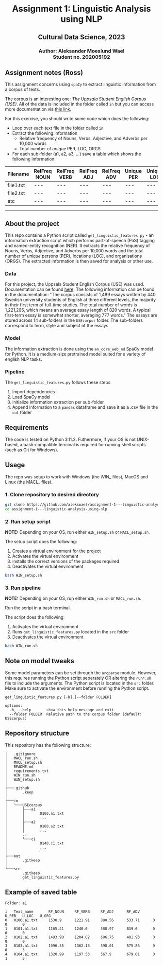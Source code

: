 <br />
  <h1 align="center">Assignment 1: Linguistic Analysis using NLP</h1> 
  <h2 align="center">Cultural Data Science, 2023</h2> 
  <h3 align="center">
  Author: Aleksander Moeslund Wael <br>
  Student no. 202005192
  </h3>
</p>

## Assignment notes (Ross)

This assignment concerns using ```spaCy``` to extract linguistic information from a corpus of texts.

The corpus is an interesting one: *The Uppsala Student English Corpus (USE)*. All of the data is included in the folder called ```in``` but you can access more documentation via [this link](https://ota.bodleian.ox.ac.uk/repository/xmlui/handle/20.500.12024/2457).

For this exercise, you should write some code which does the following:

- Loop over each text file in the folder called ```in```
- Extract the following information:
    - Relative frequency of Nouns, Verbs, Adjective, and Adverbs per 10,000 words
    - Total number of *unique* PER, LOC, ORGS
- For each sub-folder (a1, a2, a3, ...) save a table which shows the following information:

|Filename|RelFreq NOUN|RelFreq VERB|RelFreq ADJ|RelFreq ADV|Unique PER|Unique LOC|Unique ORG|
|---|---|---|---|---|---|---|---|
|file1.txt|---|---|---|---|---|---|---|
|file2.txt|---|---|---|---|---|---|---|
|etc|---|---|---|---|---|---|---|
---

## About the project
This repo contains a Python script called ``get_linguistic_features.py`` - an information extraction script which performs part-of-speech (PoS) tagging and named-entity recognition (NER). It extracts the relative frequency of Nouns, Verbs, Adjective, and Adverbs per 10,000 words and the total number of *unique* persons (PER), locations (LOC), and organisations (ORGS). The extracted information is then saved for analysis or other use.

### Data
For this project, the Uppsala Student English Corpus (USE) was used. Documentation can be found [here](https://ota.bodleian.ox.ac.uk/repository/xmlui/handle/20.500.12024/2457). The following information can be found in the documentation: "The corpus consists of 1,489 essays written by 440 Swedish university students of English at three different levels, the majority in their first term of full-time studies. The total number of words is 1,221,265, which means an average essay length of 820 words. A typical first-term essay is somewhat shorter, averaging 777 words." The essays are stored across 14 sub-folders in the `USEcorpus` folder. The sub-folders correspond to term, style and subject of the essays.

### Model
The information extraction is done using the `en_core_web_md` SpaCy model for Python. It is a medium-size pretrained model suited for a variety of english NLP tasks.

### Pipeline
The ``get_linguistic_features.py`` follows these steps:
1. Import dependencies
2. Load SpaCy model
3. Initialize information extraction per sub-folder
4. Append information to a `pandas` dataframe and save it as a .csv file in the `out` folder

## Requirements

The code is tested on Python 3.11.2. Futhermore, if your OS is not UNIX-based, a bash-compatible terminal is required for running shell scripts (such as Git for Windows).

## Usage

The repo was setup to work with Windows (the WIN_ files), MacOS and Linux (the MACL_ files).

### 1. Clone repository to desired directory

```bash
git clone https://github.com/alekswael/assignment-1---linguistic-analysis-using-nlp
cd assignment-1---linguistic-analysis-using-nlp
```
### 2. Run setup script 
**NOTE:** Depending on your OS, run either `WIN_setup.sh` or `MACL_setup.sh`.

The setup script does the following:
1. Creates a virtual environment for the project
2. Activates the virtual environment
3. Installs the correct versions of the packages required
5. Deactivates the virtual environment

```bash
bash WIN_setup.sh
```

### 3. Run pipeline
**NOTE:** Depending on your OS, run either `WIN_run.sh` or `MACL_run.sh`.

Run the script in a bash terminal.

The script does the following:
1. Activates the virtual environment
2. Runs `get_linguistic_features.py` located in the `src` folder
3. Deactivates the virtual environment

```bash
bash WIN_run.sh
```

## Note on model tweaks
Some model parameters can be set through the ``argparse`` module. However, this requires running the Python script seperately OR altering the `run*.sh` file to include the arguments. The Python script is located in the `src` folder. Make sure to activate the environment before running the Python script.

```
get_linguistic_features.py [-h] [--folder FOLDER]

options:
  -h, --help       show this help message and exit
  --folder FOLDER  Relative path to the corpus folder (default: USEcorpus)
```

## Repository structure
This repository has the following structure:
```
│   .gitignore
│   MACL_run.sh
│   MACL_setup.sh
│   README.md
│   requirements.txt
│   WIN_run.sh
│   WIN_setup.sh
│
├───.github
│       .keep
│
├───in
│   └───USEcorpus
│       ├───a1
│       │       0100.a1.txt
│       │       ...
│       ├───a2
│       │       0100.a2.txt
│       │       ...
│       ...
│       └───c1
│               0140.c1.txt
│               ...
│
├───out
│       .gitkeep
│
└───src
        .gitkeep
        get_linguistic_features.py
```

## Example of saved table

```
Folder: a1

i   Text_name       RF_NOUN     RF_VERB     RF_ADJ      RF_ADV      U_PER   U_LOC   U_ORG
0   0100.a1.txt	    1530.9	    1221.91	    800.56	    533.71	    0	    0	    0
1   0101.a1.txt	    1165.41	    1240.6	    588.97	    839.6	    0	    0	    0
2   0102.a1.txt	    1493.98	    1204.82	    686.75	    481.93	    0	    0	    0
3   0103.a1.txt     1096.35	    1362.13	    598.01	    575.86	    0	    0	    3
4   0104.a1.txt     1320.99	    1197.53	    567.9	    679.01	    0	    1	    5
```

